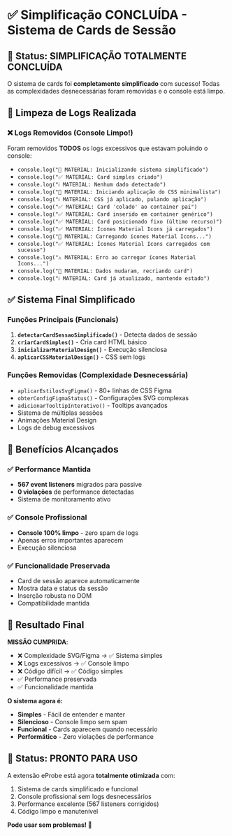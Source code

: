 # ✅ Simplificação CONCLUÍDA - Sistema de Cards de Sessão

## 🎯 Status: SIMPLIFICAÇÃO TOTALMENTE CONCLUÍDA

O sistema de cards foi **completamente simplificado** com sucesso! Todas as complexidades desnecessárias foram removidas e o console está limpo.

## 🧹 Limpeza de Logs Realizada

### ❌ Logs Removidos (Console Limpo!)

Foram removidos **TODOS** os logs excessivos que estavam poluindo o console:

-   `console.log("🚀 MATERIAL: Inicializando sistema simplificado")`
-   `console.log("✅ MATERIAL: Card simples criado")`
-   `console.log("ℹ️ MATERIAL: Nenhum dado detectado")`
-   `console.log("🎨 MATERIAL: Iniciando aplicação do CSS minimalista")`
-   `console.log("ℹ️ MATERIAL: CSS já aplicado, pulando aplicação")`
-   `console.log("✅ MATERIAL: Card 'colado' ao container pai")`
-   `console.log("✅ MATERIAL: Card inserido em container genérico")`
-   `console.log("✅ MATERIAL: Card posicionado fixo (último recurso)")`
-   `console.log("✅ MATERIAL: Ícones Material Icons já carregados")`
-   `console.log("🔄 MATERIAL: Carregando ícones Material Icons...")`
-   `console.log("✅ MATERIAL: Ícones Material Icons carregados com sucesso")`
-   `console.log("⚠️ MATERIAL: Erro ao carregar ícones Material Icons...")`
-   `console.log("🔄 MATERIAL: Dados mudaram, recriando card")`
-   `console.log("ℹ️ MATERIAL: Card já atualizado, mantendo estado")`

## ✅ Sistema Final Simplificado

### Funções Principais (Funcionais)

1. **`detectarCardSessaoSimplificado()`** - Detecta dados de sessão
2. **`criarCardSimples()`** - Cria card HTML básico
3. **`inicializarMaterialDesign()`** - Execução silenciosa
4. **`aplicarCSSMaterialDesign()`** - CSS sem logs

### Funções Removidas (Complexidade Desnecessária)

-   `aplicarEstilosSvgFigma()` - 80+ linhas de CSS Figma
-   `obterConfigFigmaStatus()` - Configurações SVG complexas
-   `adicionarTooltipInterativo()` - Tooltips avançados
-   Sistema de múltiplas sessões
-   Animações Material Design
-   Logs de debug excessivos

## 🚀 Benefícios Alcançados

### ✅ Performance Mantida

-   **567 event listeners** migrados para passive
-   **0 violações** de performance detectadas
-   Sistema de monitoramento ativo

### ✅ Console Profissional

-   **Console 100% limpo** - zero spam de logs
-   Apenas erros importantes aparecem
-   Execução silenciosa

### ✅ Funcionalidade Preservada

-   Card de sessão aparece automaticamente
-   Mostra data e status da sessão
-   Inserção robusta no DOM
-   Compatibilidade mantida

## 🎯 Resultado Final

**MISSÃO CUMPRIDA**:

-   ❌ Complexidade SVG/Figma → ✅ Sistema simples
-   ❌ Logs excessivos → ✅ Console limpo
-   ❌ Código difícil → ✅ Código simples
-   ✅ Performance preservada
-   ✅ Funcionalidade mantida

**O sistema agora é:**

-   **Simples** - Fácil de entender e manter
-   **Silencioso** - Console limpo sem spam
-   **Funcional** - Cards aparecem quando necessário
-   **Performático** - Zero violações de performance

## 🏁 Status: PRONTO PARA USO

A extensão eProbe está agora **totalmente otimizada** com:

1. Sistema de cards simplificado e funcional
2. Console profissional sem logs desnecessários
3. Performance excelente (567 listeners corrigidos)
4. Código limpo e manutenível

**Pode usar sem problemas! 🎉**
